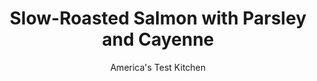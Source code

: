 ---
layout: ../../layouts/MarkdownPostLayout.astro
title: Slow-Roasted Salmon with Parsley and Cayenne
author: America's Test Kitchen
pubDate: 2023-03-15
description: "The secret ingredient for supermoist, perfectly cooked salmon? Time."
image_url: https://res.cloudinary.com/hksqkdlah/image/upload/ar_1:1,c_fill,dpr_2.0,f_auto,fl_lossy.progressive.strip_profile,g_faces:auto,q_auto:low,w_344/SFS_Slow-Roasted-Salmon-with-Chives-and-Lemon-48_bjleek
tags: ["Main Courses","Fish & Seafood"]
calories: 2899
protein: 38
carbohydrates: 2
fats: 
fiber: 
ingredients: ["1 tablespoon, packed brown sugar","1 1/2 teaspoons, kosher salt, divided","1/2 teaspoon, cayenne pepper","1 (2½-pound) skinless, center-cut salmon fillet, about 1½ inches thick","1/4 cup, extra-virgin olive oil","2 tablespoons, chopped fresh parsley","2 teaspoons, grated lemon zest plus 1½ tablespoons juice"]
serves: 6
time: "1½ hours"
instructions: ["Adjust oven rack to middle position and heat oven to 250 degrees. Combine sugar, 1 teaspoon salt, and cayenne in small bowl. Sprinkle salmon all over with sugar mixture.","Place salmon, flesh side up, in 13 by 9-inch baking dish. Roast until center is still translucent when checked with tip of paring knife and thickest part registers 125 degrees (for medium-rare), 55 to 60 minutes.","Meanwhile, combine oil, parsley, lemon zest and juice, and remaining ½ teaspoon salt in bowl.","Remove dish from oven and immediately pour oil mixture evenly over salmon. Let rest for 5 minutes. Using spatula and spoon, portion salmon and sauce onto serving platter. Stir together any juices left in dish and spoon over salmon. Serve."]
nutrition: ["702 mg Potassium","455 mg Phosphorus","24 mg Calcium","52 mg Magnesium","474 mg Sodium","34 g Fat","16 mg Niacin (B3)","13 g Monounsaturated","8 g Polyunsaturated","11 mg Vitamin C","103 mg Cholesterol","7 g Saturated","51 µg Folate (food)","2 g Sugars","27 µg Vitamin K","125 g Water","2 g Carbs","51 µg Folate equivalent (total)","38 g Protein","8 mg Vitamin E","6 µg Vitamin B12","1 mg Vitamin B6","8 µg Vitamin A","483 kcal Energy","2 g Sugars, added","2899 calories"]
notes: "You can substitute granulated sugar for the brown sugar, if desired. If a 2½-pound salmon fillet is unavailable, you can use six 6- to 8-ounce skinless salmon fillets instead. In step 1, sprinkle both sides of the fillets evenly with the sugar mixture and arrange them side by side in the baking dish so they are touching. The cooking time remains the same. We prefer farm-raised salmon here; if using wild salmon, reduce the cooking time to 45 to 50 minutes, or until the salmon registers 120 degrees. If youre using table salt, use ¾ teaspoon (½ teaspoon in step 1 and ¼ teaspoon in step 3). We developed this recipe using a glass baking dish. If you use a ceramic baking dish or metal pan, check the temperature of the salmon 10 minutes early. The thickness of the salmon will affect baking time, so try to purchase salmon thats 1½ inches thick."
---